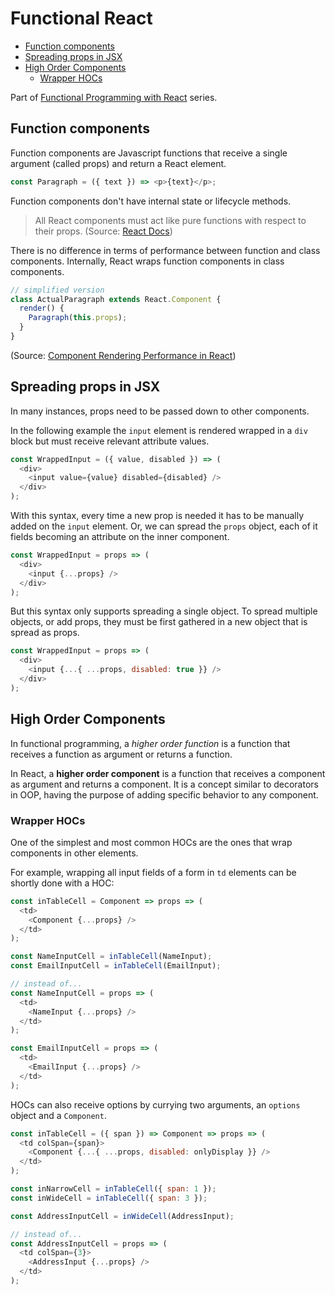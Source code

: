 # Functional React <!-- omit in toc -->

- [Function components](#function-components)
- [Spreading props in JSX](#spreading-props-in-jsx)
- [High Order Components](#high-order-components)
  - [Wrapper HOCs](#wrapper-hocs)

Part of [Functional Programming with React](./README.md) series.

## Function components

Function components are Javascript functions that receive a single argument (called props) and return a React element.

```js
const Paragraph = ({ text }) => <p>{text}</p>;
```

Function components don't have internal state or lifecycle methods.

> All React components must act like pure functions with respect to their props. (Source: [React Docs](https://reactjs.org/docs/components-and-props.html))

There is no difference in terms of performance between function and class components.
Internally, React wraps function components in class components.

```js
// simplified version
class ActualParagraph extends React.Component {
  render() {
    Paragraph(this.props);
  }
}
```

(Source: [Component Rendering Performance in React](https://medium.com/modus-create-front-end-development/component-rendering-performance-in-react-df859b474adc))

## Spreading props in JSX

In many instances, props need to be passed down to other components.

In the following example the `input` element is rendered wrapped in a `div` block but must receive relevant attribute values.

```js
const WrappedInput = ({ value, disabled }) => (
  <div>
    <input value={value} disabled={disabled} />
  </div>
);
```

With this syntax, every time a new prop is needed it has to be manually added on the `input` element.
Or, we can spread the `props` object, each of it fields becoming an attribute on the inner component.

```js
const WrappedInput = props => (
  <div>
    <input {...props} />
  </div>
);
```

But this syntax only supports spreading a single object.
To spread multiple objects, or add props, they must be first gathered in a new object that is spread as props.

```js
const WrappedInput = props => (
  <div>
    <input {...{ ...props, disabled: true }} />
  </div>
);
```

## High Order Components

In functional programming, a _higher order function_ is a function that receives a function as argument or returns a function.

In React, a **higher order component** is a function that receives a component as argument and returns a component.
It is a concept similar to decorators in OOP, having the purpose of adding specific behavior to any component.

### Wrapper HOCs

One of the simplest and most common HOCs are the ones that wrap components in other elements.

For example, wrapping all input fields of a form in `td` elements can be shortly done with a HOC:

```js
const inTableCell = Component => props => (
  <td>
    <Component {...props} />
  </td>
);

const NameInputCell = inTableCell(NameInput);
const EmailInputCell = inTableCell(EmailInput);

// instead of...
const NameInputCell = props => (
  <td>
    <NameInput {...props} />
  </td>
);

const EmailInputCell = props => (
  <td>
    <EmailInput {...props} />
  </td>
);
```

HOCs can also receive options by currying two arguments, an `options` object and a `Component`.

```js
const inTableCell = ({ span }) => Component => props => (
  <td colSpan={span}>
    <Component {...{ ...props, disabled: onlyDisplay }} />
  </td>
);

const inNarrowCell = inTableCell({ span: 1 });
const inWideCell = inTableCell({ span: 3 });

const AddressInputCell = inWideCell(AddressInput);

// instead of...
const AddressInputCell = props => (
  <td colSpan={3}>
    <AddressInput {...props} />
  </td>
);
```
